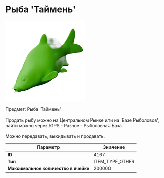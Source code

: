 # Рыба 'Таймень'

![Item Image](../img/4167.webp?raw=true)

Предмет: Рыба 'Таймень'<br><br>Продать рыбу можно на Центральном Рынке или на 'Базе Рыболовов', <br>найти можно через /GPS - Разное - Рыболовная База.<br><br>Можно передавать, выкидывать и продавать.


| Параметр | Значение |
|----------|----------|
| **ID** | 4167 |
| **Тип** | ITEM_TYPE_OTHER |
| **Максимальное количество в ячейке** | 200000 |

